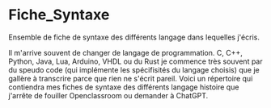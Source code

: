 # Fiche_Syntaxe
Ensemble de fiche de syntaxe des différents langage dans lequelles j'écris.

Il m'arrive souvent de changer de langage de programmation. C, C++, Python, Java, Lua, Arduino, VHDL ou du Rust je commence très souvent par du speudo code (qui implémente les spécifisités du langage choisis) que je gallère à transcrire parce que rien ne s'écrit pareil. Voici un répertoire qui contiendra mes fiches de syntaxe des différents langage histoire que j'arrête de fouiller Openclassroom ou demander à ChatGPT.

